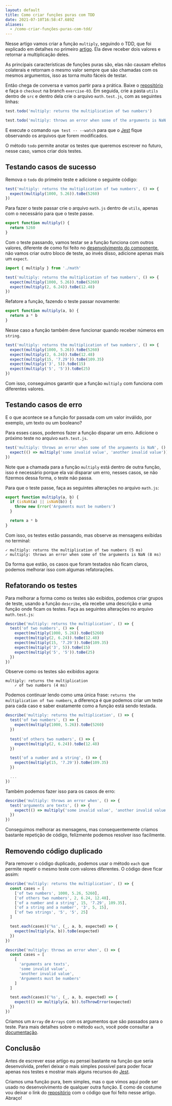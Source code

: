 ```yaml
---
layout: default
title: Como criar funções puras com TDD
date: 2021-07-10T16:58:47.689Z
aliases:
  - /como-criar-funções-puras-com-tdd/
---
```

Nesse artigo vamos criar a função `multiply`, seguindo o TDD, que foi explicado em detalhes no primeiro [artigo](https://dev.to/felipecesr/como-criar-um-componente-react-com-tdd-236p). Ela deve receber dois valores e retornar a multiplicação deles.

As principais características de funções puras são, elas não causam efeitos colaterais e retornam o mesmo valor sempre que são chamadas com os mesmos argumentos, isso as torna muito fáceis de testar.

Então chega de conversa e vamos partir para a prática. Baixe o [repositório](https://github.com/felipecesr/react-com-tdd-na-pratica/tree/master) e faça o `checkout` na branch `exercise-03`. Em seguida, crie a pasta `utils` dentro de `src` e dentro dela crie o arquivo `math.test.js`, com as seguintes linhas:

```javascript
test.todo('multiply: returns the multiplication of two numbers')

test.todo('multiply: throws an error when some of the arguments is NaN')
```

E execute o comando `npm test -- --watch` para que o [Jest](https://jestjs.io/) fique observando os arquivos que forem modificados.

O método `todo` permite anotar os testes que queremos escrever no futuro, nesse caso, vamos criar dois testes.

## Testando casos de sucesso

Remova o `todo` do primeiro teste e adicione o seguinte código:

```javascript
test('multiply: returns the multiplication of two numbers', () => {
  expect(multiply(1000, 5.26)).toBe(5260)
})
```

Para fazer o teste passar crie o arquivo `math.js` dentro de `utils`, apenas com o necessário para que o teste passe.

```javascript
export function multiply() {
  return 5260
}
```

Com o teste passando, vamos testar se a função funciona com outros valores, diferente de como foi feito no [desenvolvimento do componente](https://dev.to/felipecesr/como-criar-um-componente-react-com-tdd-236p), não vamos criar outro bloco de teste, ao invés disso, adicione apenas mais um `expect`.

```javascript
import { multiply } from './math'

test('multiply: returns the multiplication of two numbers', () => {
  expect(multiply(1000, 5.26)).toBe(5260)
  expect(multiply(2, 6.24)).toBe(12.48)
})
```

Refatore a função, fazendo o teste passar novamente:

```javascript
export function multiply(a, b) {
  return a * b
}
```

Nesse caso a função também deve funcionar quando receber números em `string`.

```javascript
test('multiply: returns the multiplication of two numbers', () => {
  expect(multiply(1000, 5.26)).toBe(5260)
  expect(multiply(2, 6.24)).toBe(12.48)
  expect(multiply(15, '7.29')).toBe(109.35)
  expect(multiply('3', 5)).toBe(15)
  expect(multiply('5', '5')).toBe(25)
})
```

Com isso, conseguimos garantir que a função `multiply` com funciona com diferentes valores.

## Testando casos de erro

E o que acontece se a função for passada com um valor inválido, por exemplo, um texto ou um booleano?

Para esses casos, podemos fazer a função disparar um erro. Adicione o próximo teste no arquivo `math.test.js`.

```javascript
test('multiply: throws an error when some of the arguments is NaN', () => {
  expect(() => multiply('some invalid value', 'another invalid value')).toThrowError('Arguments must be numbers')
})
```

Note que a chamada para a função `multiply` está dentro de outra função, isso é necessário porque ela vai disparar um erro, nesses casos, se não fizermos dessa forma, o teste não passa.

Para que o teste passe, faça as seguintes alterações no arquivo `math.js`:

```javascript
export function multiply(a, b) {
  if (isNaN(a) || isNaN(b)) {
    throw new Error('Arguments must be numbers')
  }

  return a * b
}
```

Com isso, os testes estão passando, mas observe as mensagens exibidas no terminal:

```
✓ multiply: returns the multiplication of two numbers (5 ms)
✓ multiply: throws an error when some of the arguments is NaN (8 ms)
```

Da forma que estão, os casos que foram testados não ficam claros, podemos melhorar isso com algumas refatorações.

## Refatorando os testes

Para melhorar a forma como os testes são exibidos, podemos criar grupos de teste, usando a função `describe`, ela recebe uma descrição e uma função onde ficam os testes. Faça as seguintes alterações no arquivo `math.test.js`:

```javascript
describe('multiply: returns the multiplication', () => {
  test('of two numbers', () => {
    expect(multiply(1000, 5.26)).toBe(5260)
    expect(multiply(2, 6.24)).toBe(12.48)
    expect(multiply(15, '7.29')).toBe(109.35)
    expect(multiply('3', 5)).toBe(15)
    expect(multiply('5', '5')).toBe(25)
  })
})
```

Observe como os testes são exibidos agora:

```
multiply: returns the multiplication
    ✓ of two numbers (4 ms)
```

Podemos continuar lendo como uma única frase: `returns the multiplication of two numbers`, a diferença é que podemos criar um teste para cada caso e saber exatamente como a função está sendo testada.

```javascript
describe('multiply: returns the multiplication', () => {
  test('of two numbers', () => {
    expect(multiply(1000, 5.26)).toBe(5260)
  })
  
  test('of others two numbers', () => {
    expect(multiply(2, 6.24)).toBe(12.48)
  })

  test('of a number and a string', () => {
    expect(multiply(15, '7.29')).toBe(109.35)
  })

  ...
})
```

Também podemos fazer isso para os casos de erro:

```javascript
describe('multiply: throws an error when', () => {
  test('arguments are texts', () => {
    expect(() => multiply('some invalid value', 'another invalid value')).toThrowError('Arguments must be numbers')
  })
})
```

Conseguimos melhorar as mensagens, mas consequentemente criamos bastante repetição de código, felizmente podemos resolver isso facilmente.

## Removendo código duplicado

Para remover o código duplicado, podemos usar o método `each` que permite repetir o mesmo teste com valores diferentes. O código deve ficar assim:

```javascript
describe('multiply: returns the multiplication', () => {
  const cases = [
    ['of two numbers', 1000, 5.26, 5260],
    ['of others two numbers', 2, 6.24, 12.48],
    ['of a number and a string', 15, '7.29', 109.35],
    ['of a string and a number', '3', 5, 15],
    ['of two strings', '5', '5', 25]
  ]

  test.each(cases)('%s', (_, a, b, expected) => {
    expect(multiply(a, b)).toBe(expected)
  })
})

describe('multiply: throws an error when', () => {
  const cases = [
    [
      'arguments are texts',
      'some invalid value',
      'another invalid value',
      'Arguments must be numbers'
    ]
  ]

  test.each(cases)('%s', (_, a, b, expected) => {
    expect(() => multiply(a, b)).toThrowError(expected)
  })
})
```

Criamos um `Array` de `Arrays` com os argumentos que são passados para o teste. Para mais detalhes sobre o método `each`, você pode consultar a [documentação](https://jestjs.io/docs/api#testeachtablename-fn-timeout).

## Conclusão

Antes de escrever esse artigo eu pensei bastante na função que seria desenvolvida, preferi deixar o mais simples possível para poder focar apenas nos testes e mostrar mais alguns recursos do [Jest](https://jestjs.io/docs/api#testeachtablename-fn-timeout).

Criamos uma função pura, bem simples, mas o que vimos aqui pode ser usado no desenvolvimento de qualquer outra função. E como de costume vou deixar o link do [repositório](https://github.com/felipecesr/react-com-tdd-na-pratica/tree/exercise-04) com o código que foi feito nesse artigo. Abraço!